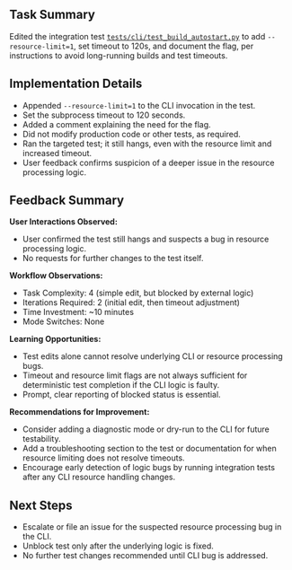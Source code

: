 ## Task Summary
Edited the integration test [`tests/cli/test_build_autostart.py`](tests/cli/test_build_autostart.py) to add `--resource-limit=1`, set timeout to 120s, and document the flag, per instructions to avoid long-running builds and test timeouts.

## Implementation Details
- Appended `--resource-limit=1` to the CLI invocation in the test.
- Set the subprocess timeout to 120 seconds.
- Added a comment explaining the need for the flag.
- Did not modify production code or other tests, as required.
- Ran the targeted test; it still hangs, even with the resource limit and increased timeout.
- User feedback confirms suspicion of a deeper issue in the resource processing logic.

## Feedback Summary
**User Interactions Observed:**
- User confirmed the test still hangs and suspects a bug in resource processing logic.
- No requests for further changes to the test itself.

**Workflow Observations:**
- Task Complexity: 4 (simple edit, but blocked by external logic)
- Iterations Required: 2 (initial edit, then timeout adjustment)
- Time Investment: ~10 minutes
- Mode Switches: None

**Learning Opportunities:**
- Test edits alone cannot resolve underlying CLI or resource processing bugs.
- Timeout and resource limit flags are not always sufficient for deterministic test completion if the CLI logic is faulty.
- Prompt, clear reporting of blocked status is essential.

**Recommendations for Improvement:**
- Consider adding a diagnostic mode or dry-run to the CLI for future testability.
- Add a troubleshooting section to the test or documentation for when resource limiting does not resolve timeouts.
- Encourage early detection of logic bugs by running integration tests after any CLI resource handling changes.

## Next Steps
- Escalate or file an issue for the suspected resource processing bug in the CLI.
- Unblock test only after the underlying logic is fixed.
- No further test changes recommended until CLI bug is addressed.
